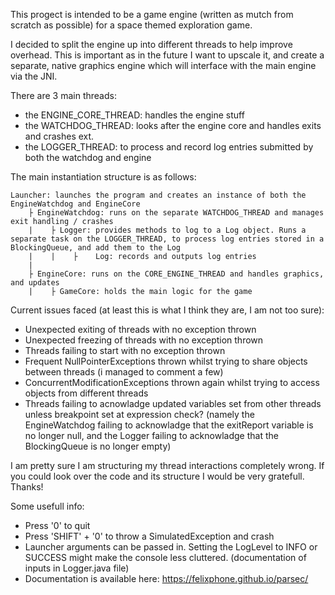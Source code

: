 This progect is intended to be a game engine (written as mutch from scratch as possible) for a space themed exploration game.

I decided to split the engine up into different threads to help improve overhead.
This is important as in the future I want to upscale it, and create a separate, native graphics engine which will interface with the main engine via the JNI.

There are 3 main threads:
- the ENGINE_CORE_THREAD: handles the engine stuff
- the WATCHDOG_THREAD: looks after the engine core and handles exits and crashes ext.
- the LOGGER_THREAD: to process and record log entries submitted by both the watchdog and engine

The main instantiation structure is as follows:

    Launcher: launches the program and creates an instance of both the EngineWatchdog and EngineCore
        ├ EngineWatchdog: runs on the separate WATCHDOG_THREAD and manages exit handling / crashes
        |    ├ Logger: provides methods to log to a Log object. Runs a separate task on the LOGGER_THREAD, to process log entries stored in a BlockingQueue, and add them to the Log
        |    |    ├    Log: records and outputs log entries
        |
        ├ EngineCore: runs on the CORE_ENGINE_THREAD and handles graphics, and updates
        |    ├ GameCore: holds the main logic for the game

Current issues faced (at least this is what I think they are, I am not too sure):
- Unexpected exiting of threads with no exception thrown
- Unexpected freezing of threads with no exception thrown
- Threads failing to start with no exception thrown
- Frequent NullPointerExceptions thrown whilst trying to share objects between threads (i managed to comment a few)
- ConcurrentModificationExceptions thrown again whilst trying to access objects from different threads
- Threads failing to acnowladge updated variables set from other threads unless breakpoint set at expression check? (namely the EngineWatchdog failing to acknowladge that the exitReport variable is no longer null, and the Logger failing to acknowladge that the BlockingQueue is no longer empty)

I am pretty sure I am structuring my thread interactions completely wrong. If you could look over the code and its structure I would be very gratefull. Thanks!

Some usefull info:
- Press '0' to quit
- Press 'SHIFT' + '0' to throw a SimulatedException and crash
- Launcher arguments can be passed in. Setting the LogLevel to INFO or SUCCESS might make the console less cluttered. (documentation of inputs in Logger.java file)
- Documentation is available here: https://felixphone.github.io/parsec/
